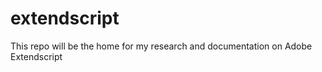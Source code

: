 extendscript
============

This repo will be the home for my research and documentation on Adobe Extendscript
